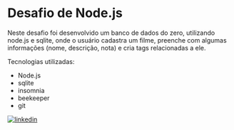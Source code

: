 # Desafio de Node.js

Neste desafio foi desenvolvido um banco de dados do zero, utilizando node.js e sqlite,  onde o usuário cadastra um filme, preenche com algumas informações (nome, descrição, nota) e cria tags relacionadas a ele.

Tecnologias utilizadas:



- Node.js
- sqlite
- insomnia
- beekeeper
- git

[![linkedin](https://img.shields.io/badge/linkedin-0A66C2?style=for-the-badge&logo=linkedin&logoColor=white)](https://www.linkedin.com/in/matheus-toledo-803588186/)
